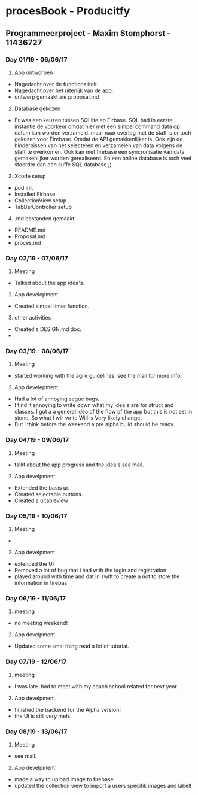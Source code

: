 # procesBook - Producitfy
## Programmeerproject - Maxim Stomphorst - 11436727

### Day 01/19 - 06/06/17
1. App ontworpen
 - Nagedacht over de functionaliteit.
 - Nagedacht over het uiterlijk van de app.
 - ontwerp gemaakt zie proposal.md
2. Database gekozen
 - Er was een keuzen tussen SQLlite en Firbase. SQL had in eerste instantie de voorkeur omdat hier met een simpel command data op datum kon worden verzameld. maar naar overleg met de staff is er toch gekozen voor Firebase. 
Omdat de API gemakkenlijker is. Ook zijn de hindernissen van het selecteren en verzamelen van data volgens de staff te overkomen. Ook kan met firebase een syncronisatie van data gemakenlijker worden gerealiseerd.
En een online database is toch veel stoerder dan een suffe SQL database ;) 
3. Xcode setup
 - pod init
 - Installed Firbase
 - CollectionView setup
 - TabBarController setup
4. .md bestanden gemaakt
 - README.md
 - Proposal.md
 - proces.md

### Day 02/19 - 07/06/17
1. Meeting
 - Talked about the app idea's.
2. App develepment
 - Created simpel timer function.
3.  other activities
 - Created a DESIGN.md doc.
 - 
### Day 03/19 - 08/06/17
1. Meeting 
 - started working with the agile guidelines. see the mail for more info.
2. App develepment
 - Had a lot of annoying segue bugs.
 - I find it annoying to write down what my idea's are for struct and classes. I got a a general idea of the flow of the app but this is not set in stone. So what I will write Will is Very likely change.
 - But i think before the weekend a pre alpha build should be ready.

### Day 04/19 - 09/06/17
1. Meeting
 - talkt about the app progress and the idea's see mail.
2. App develpment
 - Extended the basis ui. 
 - Created selectable buttons.
 - Created a uitableview

### Day 05/19 - 10/06/17
1. Meeting
 - 
2. App develpment 
 - extended the UI 
 - Removed a lot of bug that i had with the login and registration
 - played around with time and dat in swift to create a not to store the information in firebas

### Day 06/19 - 11/06/17
1. meeting
 - no meeting weekend! 
2. App develpment
 - Updated some smal thing read a lot of tutorial.

### Day 07/19 - 12/06/17
1. meeting
- I was late. had to meet with my coach school related for next year.
2. App develpment
- finished the backend for the Alpha version!
- the UI is still very meh.

### Day 08/19 - 13/06/17
1. Meeting
- see mail. 
2. App develpment
- made a way to upload image to firebase
- updated the collection view to import a users specifik images and label! 

 
 